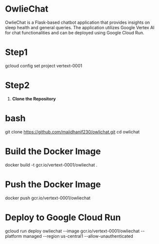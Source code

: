 # OwlieChat

OwlieChat is a Flask-based chatbot application that provides insights on sleep health and general queries. The application utilizes Google Vertex AI for chat functionalities and can be deployed using Google Cloud Run.
# Step1

gcloud config set project vertext-0001

# Step2
1. **Clone the Repository**

# bash
   git clone https://github.com/majidhanif230/owlichat.git
   cd owlichat
# Build the Docker Image
docker build -t gcr.io/vertext-0001/owliechat .
# Push the Docker Image
docker push gcr.io/vertext-0001/owliechat
# Deploy to Google Cloud Run
gcloud run deploy owliechat --image gcr.io/vertext-0001/owliechat --platform managed --region us-central1 --allow-unauthenticated

